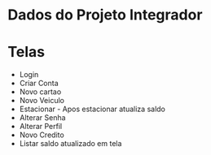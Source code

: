 # Dados do Projeto Integrador

# Telas
  * Login 
  * Criar Conta 
  * Novo cartao
  * Novo Veiculo
  * Estacionar - Apos estacionar atualiza saldo
  * Alterar Senha
  * Alterar Perfil
  * Novo Credito
  * Listar saldo atualizado em tela


